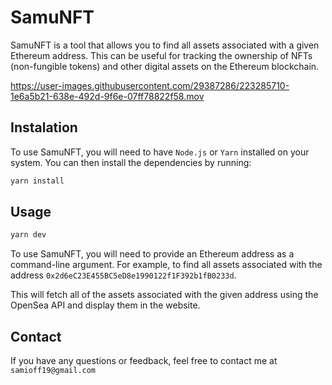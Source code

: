 # SamuNFT

SamuNFT is a tool that allows you to find all assets associated with a given Ethereum address. This can be useful for tracking the ownership of NFTs (non-fungible tokens) and other digital assets on the Ethereum blockchain.



https://user-images.githubusercontent.com/29387286/223285710-1e6a5b21-638e-492d-9f6e-07ff78822f58.mov



## Instalation

To use SamuNFT, you will need to have `Node.js` or `Yarn` installed on your system. You can then install the dependencies by running:

```javascript
yarn install
```

## Usage

```javascript
yarn dev
```

To use SamuNFT, you will need to provide an Ethereum address as a command-line argument. For example, to find all assets associated with the address `0x2d6eC23E455BC5eD8e1990122f1F392b1fB0233d`.

This will fetch all of the assets associated with the given address using the OpenSea API and display them in the website.

## Contact

If you have any questions or feedback, feel free to contact me at `samioff19@gmail.com`
